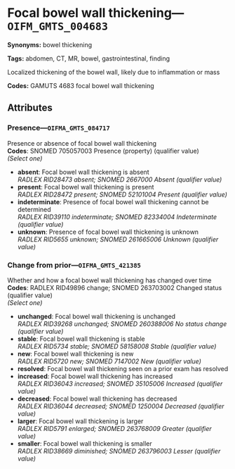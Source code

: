 # Focal bowel wall thickening—`OIFM_GMTS_004683`

**Synonyms:** bowel thickening

**Tags:** abdomen, CT, MR, bowel, gastrointestinal, finding

Localized thickening of the bowel wall, likely due to inflammation or mass

**Codes:** GAMUTS 4683 focal bowel wall thickening

## Attributes

### Presence—`OIFMA_GMTS_084717`

Presence or absence of focal bowel wall thickening  
**Codes**: SNOMED 705057003 Presence (property) (qualifier value)  
*(Select one)*

- **absent**: Focal bowel wall thickening is absent  
_RADLEX RID28473 absent; SNOMED 2667000 Absent (qualifier value)_
- **present**: Focal bowel wall thickening is present  
_RADLEX RID28472 present; SNOMED 52101004 Present (qualifier value)_
- **indeterminate**: Presence of focal bowel wall thickening cannot be determined  
_RADLEX RID39110 indeterminate; SNOMED 82334004 Indeterminate (qualifier value)_
- **unknown**: Presence of focal bowel wall thickening is unknown  
_RADLEX RID5655 unknown; SNOMED 261665006 Unknown (qualifier value)_

### Change from prior—`OIFMA_GMTS_421385`

Whether and how a focal bowel wall thickening has changed over time  
**Codes**: RADLEX RID49896 change; SNOMED 263703002 Changed status (qualifier value)  
*(Select one)*

- **unchanged**: Focal bowel wall thickening is unchanged  
_RADLEX RID39268 unchanged; SNOMED 260388006 No status change (qualifier value)_
- **stable**: Focal bowel wall thickening is stable  
_RADLEX RID5734 stable; SNOMED 58158008 Stable (qualifier value)_
- **new**: Focal bowel wall thickening is new  
_RADLEX RID5720 new; SNOMED 7147002 New (qualifier value)_
- **resolved**: Focal bowel wall thickening seen on a prior exam has resolved  
- **increased**: Focal bowel wall thickening has increased  
_RADLEX RID36043 increased; SNOMED 35105006 Increased (qualifier value)_
- **decreased**: Focal bowel wall thickening has decreased  
_RADLEX RID36044 decreased; SNOMED 1250004 Decreased (qualifier value)_
- **larger**: Focal bowel wall thickening is larger  
_RADLEX RID5791 enlarged; SNOMED 263768009 Greater (qualifier value)_
- **smaller**: Focal bowel wall thickening is smaller  
_RADLEX RID38669 diminished; SNOMED 263796003 Lesser (qualifier value)_